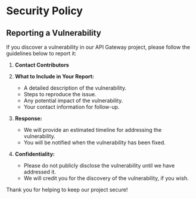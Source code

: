 # Security Policy

## Reporting a Vulnerability

If you discover a vulnerability in our API Gateway project, please follow the guidelines below to report it:

1. **Contact Contributors**

2. **What to Include in Your Report:**
   - A detailed description of the vulnerability.
   - Steps to reproduce the issue.
   - Any potential impact of the vulnerability.
   - Your contact information for follow-up.

3. **Response:**
   - We will provide an estimated timeline for addressing the vulnerability.
   - You will be notified when the vulnerability has been fixed.

4. **Confidentiality:**
   - Please do not publicly disclose the vulnerability until we have addressed it.
   - We will credit you for the discovery of the vulnerability, if you wish.

Thank you for helping to keep our project secure!
